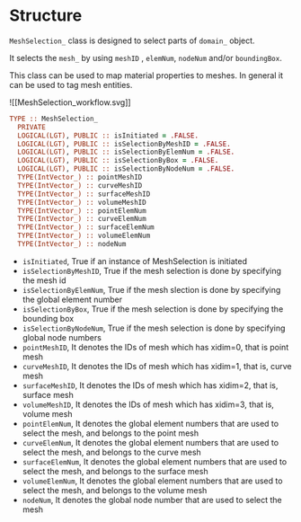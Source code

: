 # Structure

`MeshSelection_` class is designed to select parts of `domain_` object.

It selects the `mesh_` by using `meshID` , `elemNum`, `nodeNum` and/or `boundingBox`.

This class can be used to map material properties to meshes. In general it can be used to tag mesh entities.

![[MeshSelection_workflow.svg]]

```fortran
TYPE :: MeshSelection_
  PRIVATE
  LOGICAL(LGT), PUBLIC :: isInitiated = .FALSE.
  LOGICAL(LGT), PUBLIC :: isSelectionByMeshID = .FALSE.
  LOGICAL(LGT), PUBLIC :: isSelectionByElemNum = .FALSE.
  LOGICAL(LGT), PUBLIC :: isSelectionByBox = .FALSE.
  LOGICAL(LGT), PUBLIC :: isSelectionByNodeNum = .FALSE.
  TYPE(IntVector_) :: pointMeshID
  TYPE(IntVector_) :: curveMeshID
  TYPE(IntVector_) :: surfaceMeshID
  TYPE(IntVector_) :: volumeMeshID
  TYPE(IntVector_) :: pointElemNum
  TYPE(IntVector_) :: curveElemNum
  TYPE(IntVector_) :: surfaceElemNum
  TYPE(IntVector_) :: volumeElemNum
  TYPE(IntVector_) :: nodeNum
```

- `isInitiated`, True if an instance of MeshSelection is initiated
- `isSelectionByMeshID`, True if the mesh selection is done by specifying the mesh id
- `isSelectionByElemNum`, True if the mesh slection is done by specifying the global element number
- `isSelectionByBox`, True if the mesh selection is done by specifying the bounding box
- `isSelectionByNodeNum`, True if the mesh selection is done by specifying global node numbers
- `pointMeshID`, It denotes the IDs of mesh which has xidim=0, that is point mesh
- `curveMeshID`, It denotes the IDs of mesh which has xidim=1, that is, curve mesh
- `surfaceMeshID`, It denotes the IDs of mesh which has xidim=2, that is, surface mesh
- `volumeMeshID`, It denotes the IDs of mesh which has xidim=3, that is, volume mesh
- `pointElemNum`, It denotes the global element numbers that are used to select the mesh, and belongs to the point mesh
- `curveElemNum`, It denotes the global element numbers that are used to select the mesh, and belongs to the curve mesh
- `surfaceElemNum`, It denotes the global element numbers that are used to select the mesh, and belongs to the surface mesh
- `volumeElemNum`, It denotes the global element numbers that are used to select the mesh, and belongs to the volume mesh
- `nodeNum`, It denotes the global node number that are used to select the mesh
